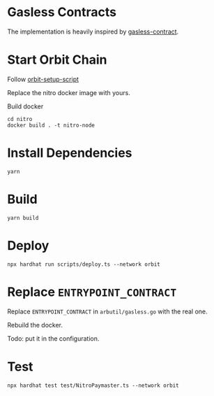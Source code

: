 # Gasless Contracts

The implementation is heavily inspired by [gasless-contract](https://github.com/godwokenrises/gasless-contract).

# Start Orbit Chain

Follow [orbit-setup-script](https://github.com/OffchainLabs/orbit-setup-script)

Replace the nitro docker image with yours.

Build docker

```
cd nitro
docker build . -t nitro-node
```

# Install Dependencies

```shell
yarn
```

# Build

```shell
yarn build
```

# Deploy

```shell
npx hardhat run scripts/deploy.ts --network orbit
```

# Replace `ENTRYPOINT_CONTRACT`

Replace `ENTRYPOINT_CONTRACT` in `arbutil/gasless.go` with the real one.

Rebuild the docker.

Todo: put it in the configuration.

# Test

```shell
npx hardhat test test/NitroPaymaster.ts --network orbit
```
